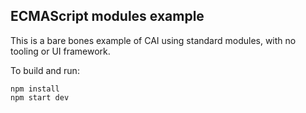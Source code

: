 ## ECMAScript modules example

This is a bare bones example of CAI using standard modules, with no tooling or UI framework.

To build and run:

```
npm install
npm start dev
```
